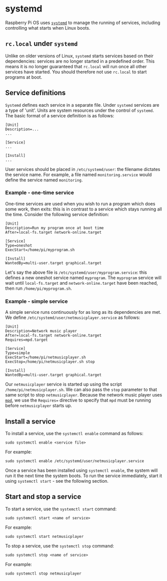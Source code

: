 # systemd

Raspberry Pi OS uses [`systemd`](https://www.freedesktop.org/wiki/Software/systemd/) to manage the running of services, including controlling what starts when Linux boots.

## `rc.local` under `systemd`
Unlike on older versions of Linux, `systemd` starts services based on their dependencies: services are no longer started in a predefined order. This means it is no longer guaranteed that `rc.local` will run once all other services have started. You should therefore not use `rc.local` to start programs at boot.

## Service definitions
`Systemd` defines each service in a separate file. Under `systemd` services are a type of 'unit'. Units are system resources under the control of `systemd`. The basic format of a service definition is as follows:

```
[Unit]
Description=...
...

[Service]
...

[Install]
...
```

User services should be placed in `/etc/systemd/user`: the filename dictates the service name. For example, a file named `monitoring.service` would define the service named `monitoring`.

### Example - one-time service
One-time services are used when you wish to run a program which does some work, then exits: this is in contrast to a service which stays running all the time. Consider the following service definition:

```
[Unit]
Description=Run my program once at boot time
After=local-fs.target network-online.target

[Service]
Type=oneshot
ExecStart=/home/pi/myprogram.sh

[Install]
WantedBy=multi-user.target graphical.target
```

Let's say the above file is `/etc/systemd/user/myprogram.service`: this defines a new oneshot service named `myprogram`. The `myprogram` service will wait until `local-fs.target` and `network-online.target` have been reached, then run `/home/pi/myprogram.sh`.

### Example - simple service
A simple service runs continuously for as long as its dependencies are met. We define `/etc/systemd/user/netmusicplayer.service` as follows:

```
[Unit]
Description=Network music player
After=local-fs.target network-online.target
Requires=mpd.target

[Service]
Type=simple
ExecStart=/home/pi/netmusicplayer.sh
ExecStop=/home/pi/netmusicplayer.sh stop

[Install]
WantedBy=multi-user.target graphical.target
```

Our `netmusicplayer` service is started up using the script `/home/pi/netmusicplayer.sh`. We can also pass the `stop` parameter to that same script to stop `netmusicplayer`. Because the network music player uses [`mpd`](https://www.musicpd.org/), we use the `Requires=` directive to specify that `mpd` must be running before `netmusicplayer` starts up.

## Install a service
To install a service, use the `systemctl enable` command as follows:

```
sudo systemctl enable <service file>
```

For example:

```
sudo systemctl enable /etc/systemd/user/netmusicplayer.service
```

Once a service has been installed using `systemctl enable`, the system will run it the next time the system boots. To run the service immediately, start it using `systemctl start` - see the following section.

## Start and stop a service
To start a service, use the `systemctl start` command:

```
sudo systemctl start <name of service>
```

For example:

```
sudo systemctl start netmusicplayer
```

To stop a service, use the `systemctl stop` command:

```
sudo systemctl stop <name of service>
```

For example:

```
sudo systemctl stop netmusicplayer
```
